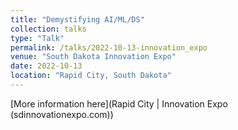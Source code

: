 ```yaml
---
title: "Demystifying AI/ML/DS"
collection: talks
type: "Talk"
permalink: /talks/2022-10-13-innovation_expo
venue: "South Dakota Innovation Expo"
date: 2022-10-13
location: "Rapid City, South Dakota"
---
```


[More information here](Rapid City | Innovation Expo (sdinnovationexpo.com))
